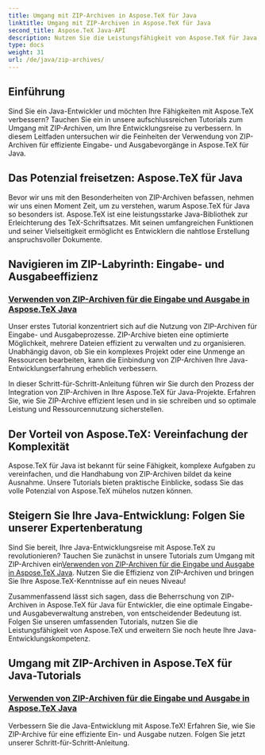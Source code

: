 ```yaml
---
title: Umgang mit ZIP-Archiven in Aspose.TeX für Java
linktitle: Umgang mit ZIP-Archiven in Aspose.TeX für Java
second_title: Aspose.TeX Java-API
description: Nutzen Sie die Leistungsfähigkeit von Aspose.TeX für Java mit unseren umfassenden Tutorials zum Umgang mit ZIP-Archiven. Optimieren Sie Eingabe- und Ausgabeprozesse nahtlos mit Anleitung.
type: docs
weight: 31
url: /de/java/zip-archives/
---
```

## Einführung

Sind Sie ein Java-Entwickler und möchten Ihre Fähigkeiten mit Aspose.TeX verbessern? Tauchen Sie ein in unsere aufschlussreichen Tutorials zum Umgang mit ZIP-Archiven, um Ihre Entwicklungsreise zu verbessern. In diesem Leitfaden untersuchen wir die Feinheiten der Verwendung von ZIP-Archiven für effiziente Eingabe- und Ausgabevorgänge in Aspose.TeX für Java.

## Das Potenzial freisetzen: Aspose.TeX für Java

Bevor wir uns mit den Besonderheiten von ZIP-Archiven befassen, nehmen wir uns einen Moment Zeit, um zu verstehen, warum Aspose.TeX für Java so besonders ist. Aspose.TeX ist eine leistungsstarke Java-Bibliothek zur Erleichterung des TeX-Schriftsatzes. Mit seinen umfangreichen Funktionen und seiner Vielseitigkeit ermöglicht es Entwicklern die nahtlose Erstellung anspruchsvoller Dokumente.

## Navigieren im ZIP-Labyrinth: Eingabe- und Ausgabeeffizienz

### [Verwenden von ZIP-Archiven für die Eingabe und Ausgabe in Aspose.TeX Java](./zip-archives-input-output/)

Unser erstes Tutorial konzentriert sich auf die Nutzung von ZIP-Archiven für Eingabe- und Ausgabeprozesse. ZIP-Archive bieten eine optimierte Möglichkeit, mehrere Dateien effizient zu verwalten und zu organisieren. Unabhängig davon, ob Sie ein komplexes Projekt oder eine Unmenge an Ressourcen bearbeiten, kann die Einbindung von ZIP-Archiven Ihre Java-Entwicklungserfahrung erheblich verbessern.

In dieser Schritt-für-Schritt-Anleitung führen wir Sie durch den Prozess der Integration von ZIP-Archiven in Ihre Aspose.TeX für Java-Projekte. Erfahren Sie, wie Sie ZIP-Archive effizient lesen und in sie schreiben und so optimale Leistung und Ressourcennutzung sicherstellen.

## Der Vorteil von Aspose.TeX: Vereinfachung der Komplexität

Aspose.TeX für Java ist bekannt für seine Fähigkeit, komplexe Aufgaben zu vereinfachen, und die Handhabung von ZIP-Archiven bildet da keine Ausnahme. Unsere Tutorials bieten praktische Einblicke, sodass Sie das volle Potenzial von Aspose.TeX mühelos nutzen können.

## Steigern Sie Ihre Java-Entwicklung: Folgen Sie unserer Expertenberatung

Sind Sie bereit, Ihre Java-Entwicklungsreise mit Aspose.TeX zu revolutionieren? Tauchen Sie zunächst in unsere Tutorials zum Umgang mit ZIP-Archiven ein[Verwenden von ZIP-Archiven für die Eingabe und Ausgabe in Aspose.TeX Java](./zip-archives-input-output/). Nutzen Sie die Effizienz von ZIP-Archiven und bringen Sie Ihre Aspose.TeX-Kenntnisse auf ein neues Niveau!

Zusammenfassend lässt sich sagen, dass die Beherrschung von ZIP-Archiven in Aspose.TeX für Java für Entwickler, die eine optimale Eingabe- und Ausgabeverwaltung anstreben, von entscheidender Bedeutung ist. Folgen Sie unseren umfassenden Tutorials, nutzen Sie die Leistungsfähigkeit von Aspose.TeX und erweitern Sie noch heute Ihre Java-Entwicklungskompetenz.
## Umgang mit ZIP-Archiven in Aspose.TeX für Java-Tutorials
### [Verwenden von ZIP-Archiven für die Eingabe und Ausgabe in Aspose.TeX Java](./zip-archives-input-output/)
Verbessern Sie die Java-Entwicklung mit Aspose.TeX! Erfahren Sie, wie Sie ZIP-Archive für eine effiziente Ein- und Ausgabe nutzen. Folgen Sie jetzt unserer Schritt-für-Schritt-Anleitung.
